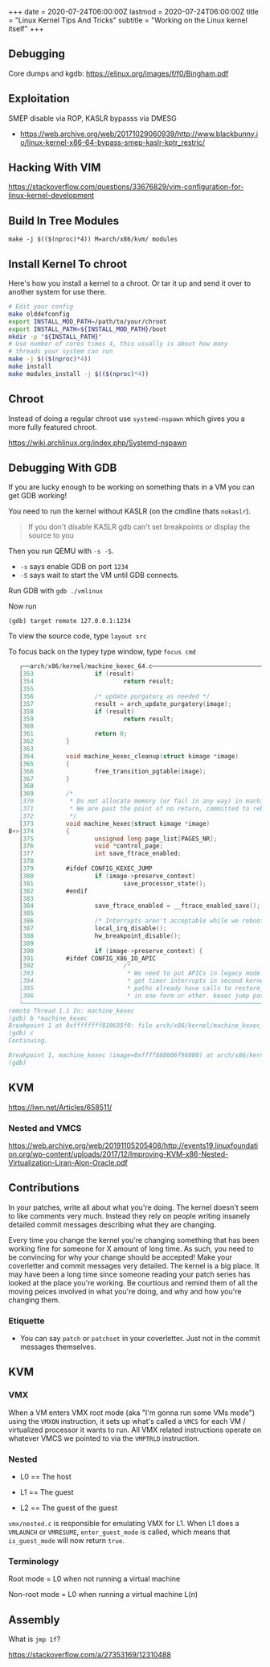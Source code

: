 +++
date = 2020-07-24T06:00:00Z
lastmod = 2020-07-24T06:00:00Z
title = "Linux Kernel Tips And Tricks"
subtitle = "Working on the Linux kernel itself"
+++

## Debugging

Core dumps and kgdb: https://elinux.org/images/f/f0/Bingham.pdf

## Exploitation

SMEP disable via ROP, KASLR bypasss via DMESG

- https://web.archive.org/web/20171029060939/http://www.blackbunny.io/linux-kernel-x86-64-bypass-smep-kaslr-kptr_restric/

## Hacking With VIM

https://stackoverflow.com/questions/33676829/vim-configuration-for-linux-kernel-development

## Build In Tree Modules

```console
make -j $(($(nproc)*4)) M=arch/x86/kvm/ modules
```

## Install Kernel To chroot

Here's how you install a kernel to a chroot. Or tar it up and
send it over to another system for use there.

```bash
# Edit your config
make olddefconfig
export INSTALL_MOD_PATH=/path/to/your/chroot
export INSTALL_PATH=${INSTALL_MOD_PATH}/boot
mkdir -p "${INSTALL_PATH}"
# Use number of cores times 4, this usually is about how many
# threads your system can run
make -j $(($(nproc)*4))
make install
make modules_install -j $(($(nproc)*4))
```

## Chroot

Instead of doing a regular chroot use `systemd-nspawn` which gives you a more fully featured chroot.

https://wiki.archlinux.org/index.php/Systemd-nspawn

## Debugging With GDB

If you are lucky enough to be working on something thats in a VM you can get
GDB working!

You need to run the kernel without KASLR (on the cmdline thats `nokaslr`).

> If you don't disable KASLR gdb can't set breakpoints or display the source to you

Then you run QEMU with `-s -S`.

- `-s` says enable GDB on port `1234`
- `-S` says wait to start the VM until GDB connects.

Run GDB with `gdb ./vmlinux`

Now run

```console
(gdb) target remote 127.0.0.1:1234
```

To view the source code, type `layout src`

To focus back on the typey type window, type `focus cmd`


```c
   ┌──arch/x86/kernel/machine_kexec_64.c─────────────────────────────────────────────────────────────────┐
   │353                 if (result)                                                                      │
   │354                         return result;                                                           │
   │355                                                                                                  │
   │356                 /* update purgatory as needed */                                                 │
   │357                 result = arch_update_purgatory(image);                                           │
   │358                 if (result)                                                                      │
   │359                         return result;                                                           │
   │360                                                                                                  │
   │361                 return 0;                                                                        │
   │362         }                                                                                        │
   │363                                                                                                  │
   │364         void machine_kexec_cleanup(struct kimage *image)                                         │
   │365         {                                                                                        │
   │366                 free_transition_pgtable(image);                                                  │
   │367         }                                                                                        │
   │368                                                                                                  │
   │369         /*                                                                                       │
   │370          * Do not allocate memory (or fail in any way) in machine_kexec().                       │
   │371          * We are past the point of no return, committed to rebooting now.                       │
   │372          */                                                                                      │
   │373         void machine_kexec(struct kimage *image)                                                 │
B+>│374         {                                                                                        │
   │375                 unsigned long page_list[PAGES_NR];                                               │
   │376                 void *control_page;                                                              │
   │377                 int save_ftrace_enabled;                                                         │
   │378                                                                                                  │
   │379         #ifdef CONFIG_KEXEC_JUMP                                                                 │
   │380                 if (image->preserve_context)                                                     │
   │381                         save_processor_state();                                                  │
   │382         #endif                                                                                   │
   │383                                                                                                  │
   │384                 save_ftrace_enabled = __ftrace_enabled_save();                                   │
   │385                                                                                                  │
   │386                 /* Interrupts aren't acceptable while we reboot */                               │
   │387                 local_irq_disable();                                                             │
   │388                 hw_breakpoint_disable();                                                         │
   │389                                                                                                  │
   │390                 if (image->preserve_context) {                                                   │
   │391         #ifdef CONFIG_X86_IO_APIC                                                                │
   │392                         /*                                                                       │
   │393                          * We need to put APICs in legacy mode so that we can                    │
   │394                          * get timer interrupts in second kernel. kexec/kdump                    │
   │395                          * paths already have calls to restore_boot_irq_mode()                   │
   │396                          * in one form or other. kexec jump path also need one.                  │
   └─────────────────────────────────────────────────────────────────────────────────────────────────────┘
remote Thread 1.1 In: machine_kexec                                          L374  PC: 0xffffffff810635f0
(gdb) b *machine_kexec
Breakpoint 1 at 0xffffffff810635f0: file arch/x86/kernel/machine_kexec_64.c, line 374.
(gdb) c
Continuing.

Breakpoint 1, machine_kexec (image=0xffff888006f96800) at arch/x86/kernel/machine_kexec_64.c:374
(gdb)

```

## KVM

https://lwn.net/Articles/658511/

### Nested and VMCS

https://web.archive.org/web/20191105205408/http://events19.linuxfoundation.org/wp-content/uploads/2017/12/Improving-KVM-x86-Nested-Virtualization-Liran-Alon-Oracle.pdf

## Contributions

In your patches, write all about what you're doing. The kernel doesn't
seem to like comments very much. Instead they rely on people writing
insanely detailed commit messages describing what they are changing.

Every time you change the kernel you're changing something that has been
working fine for someone for X amount of long time. As such, you need to
be convincing for why your change should be accepted! Make your coverletter
and commit messages very detailed. The kernel is a big place. It may have
been a long time since someone reading your patch series has looked at the
place you're working. Be courtious and remind them of all the moving peices
involved in what you're doing, and why and how you're changing them.

### Etiquette

- You can say `patch` or `patchset` in your coverletter. Just not in the
  commit messages themselves.

## KVM

### VMX

When a VM enters VMX root mode (aka "I'm gonna run some VMs mode") using
the `VMXON` instruction, it sets up what's called a `VMCS` for each VM
/ virtualized processor it wants to run. All VMX related instructions
operate on whatever VMCS we pointed to via the `VMPTRLD` instruction.

### Nested

- L0 == The host

- L1 == The guest

- L2 == The guest of the guest

`vmx/nested.c` is responsible for emulating VMX for L1. When L1 does a
`VMLAUNCH` or `VMRESUME`, `enter_guest_mode` is called, which means that
`is_guest_mode` will now return `true`.

### Terminology

Root mode = L0 when not running a virtual machine

Non-root mode = L0 when running a virtual machine L(n)

## Assembly

What is `jmp 1f`?

https://stackoverflow.com/a/27353169/12310488
